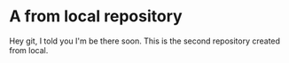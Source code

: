 # A from local repository 

Hey git, I told you I'm be there soon. 
This is the second repository created from local.